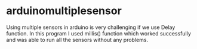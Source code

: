 # arduinomultiplesensor
Using multiple sensors in arduino is very challenging if we use Delay function. In this program I used millis() function which worked successfully and was able to run all the sensors without any problems. 
